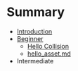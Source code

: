 # Summary

* [Introduction](README.md)
* [Beginner](beginner/beginner-intro.md)
   * [Hello Collision](beginner/hello_collision.md)
   * [hello_asset.md](beginner/hello_asset.md)
* Intermediate

